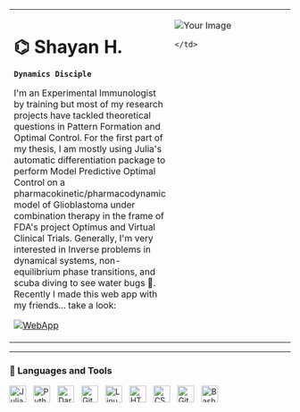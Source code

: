 <table>
  <tr>
    <!-- Left Column for Text -->
    <td valign="top" width="50%">

# ⌬ Shayan H.

**`Dynamics Disciple`** <!--& Digital Alchemist (Virtual Clinical Trials: FDA Project Optimus)-->

I'm an Experimental Immunologist by training but most of my research projects have tackled theoretical questions in Pattern Formation and Optimal Control. For the first part of my thesis, I am mostly using Julia's automatic differentiation package to perform Model Predictive Optimal Control on a pharmacokinetic/pharmacodynamic model of Glioblastoma under combination therapy in the frame of FDA's project Optimus and Virtual Clinical Trials. Generally, I'm very interested in Inverse problems in dynamical systems, non-equilibrium phase transitions, and scuba diving to see water bugs 🪸. Recently I made this web app with my friends... take a look:

[![WebApp](https://github.com/fikra-mosaic/litmus-pulse/blob/main/static/images/eye_hist.png)](https://readtheroom-22b56fee21e6.herokuapp.com/)
    </td>
    <!-- Right Column for Image -->
    <td valign="top" width="50%">

![Your Image](https://github.com/shayshay42/shayshay42/blob/main/DALL%C2%B7E%202023-12-06%2016.37.46%20-%20A%20minimalist%20pixel%20art%20image%20of%20a%20boy%2C%20shown%20from%20the%20bust%20up%2C%20typing%20on%20a%20computer%20with%20a%20lamp%20monitor%20from%20the%201990s.%20The%20boy%20is%20depicted%20in%20a%20simpl.png)

    </td>
  </tr>
</table>

---

### 🧰 Languages and Tools

<img align="left" alt="Julia" width="30px" style="padding-right:10px;" src="https://cdn.jsdelivr.net/gh/devicons/devicon/icons/git/git-original.svg" />
<img align="left" alt="Python" width="30px" style="padding-right:10px;" src="https://cdn.jsdelivr.net/gh/devicons/devicon/icons/python/python-original.svg" />
<img align="left" alt="Dart" width="30px" style="padding-right:10px;" src="https://cdn.jsdelivr.net/gh/devicons/devicon/icons/dart/dart-original.svg" />
<img align="left" alt="Git" width="30px" style="padding-right:10px;" src="https://cdn.jsdelivr.net/gh/devicons/devicon/icons/git/git-original.svg" />
<img align="left" alt="Linux" width="30px" style="padding-right:10px;" src="https://cdn.jsdelivr.net/gh/devicons/devicon/icons/linux/linux-original.svg" />
<img align="left" alt="HTML" width="30px" style="padding-right:10px;" src="https://cdn.jsdelivr.net/gh/devicons/devicon/icons/html5/html5-plain.svg" />
<img align="left" alt="CSS" width="30px" style="padding-right:10px;" src="https://cdn.jsdelivr.net/gh/devicons/devicon/icons/css3/css3-plain.svg" />
<img align="left" alt="GitHub" width="30px" style="padding-right:10px;" src="https://cdn.jsdelivr.net/gh/devicons/devicon/icons/github/github-original.svg" />
<img align="left" alt="Bash" width="30px" style="padding-right:10px;" src="https://cdn.jsdelivr.net/gh/devicons/devicon/icons/bash/bash-original.svg" />
<br />

#

<!--
**shayshay42/shayshay42** is a ✨ _special_ ✨ repository because its `README.md` (this file) appears on your GitHub profile.

Here are some ideas to get you started:

- 🔭 I’m currently working on ...
- 🌱 I’m currently learning ...
- 👯 I’m looking to collaborate on ...
- 🤔 I’m looking for help with ...
- 💬 Ask me about ...
- 📫 How to reach me: ...
- 😄 Pronouns: ...
- ⚡ Fun fact: ...
-->
